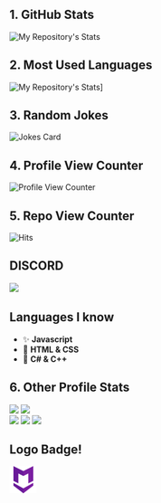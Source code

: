 
## 1. GitHub Stats
![My Repository's Stats](https://github-readme-stats.vercel.app/api?username=Kabeer75&show_icons=true)
## 2. Most Used Languages
![My Repository's Stats](https://github-readme-stats.vercel.app/api/top-langs/?username=Kabeer75&title_color=ffffff&text_color=c9cacc&icon_color=2bbc8a&bg_color=1d1f21&langs_count=11&hide=html,css,makefile,shell)]
## 3. Random Jokes
![Jokes Card](https://readme-jokes.vercel.app/api)
## 4. Profile View Counter
![Profile View Counter](https://komarev.com/ghpvc/?username=Kabeer75)
## 5. Repo View Counter
![Hits](https://hitcounter.pythonanywhere.com/count/tag.svg?url=https://github.com/Kabeer75/DHT)
## DISCORD
[![](https://img.shields.io/discord/833703967753764934?color=blue&label=Chill%20Paradise&logo=discord&logoColor=white&style=plastic)](https://discord.gg/A8ADYUGUnu)
## Languages I know

- ✨ **Javascript**
- 👏 **HTML & CSS**
- 🌠 **C# & C++**

## 6. Other Profile Stats
[![](https://img.shields.io/github/followers/Kabeer75?color=FF0000&label=Followers&logo=Github&logoColor=FF0000&style=plastic)](https://github.com/Kabeer75)
![](https://img.shields.io/badge/JavaScript-F7DF1E?style=plastic&logo=javascript&logoColor=black)<br>
![](https://img.shields.io/badge/Node.js-43853D?style=plastic&logo=node-dot-js&logoColor=white)
![](https://img.shields.io/badge/C%2B%2B-00599C?style=plastic&logo=c%2B%2B&logoColor=white)
![](https://img.shields.io/badge/Visual%20Studio%20Code-0078d7?style=plastic&logo=visual-studio-code&logoColor=white)

## Logo Badge!
![alt text](https://github.com/adam-p/markdown-here/raw/master/src/common/images/icon48.png "Logo Title Text 1")

